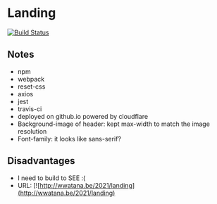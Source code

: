 Landing
=======
[![Build Status](https://travis-ci.com/watinha/landing.svg?branch=main)](https://travis-ci.com/watinha/landing)

Notes
-----
* npm
* webpack
* reset-css
* axios
* jest
* travis-ci
* deployed on github.io powered by cloudflare
* Background-image of header: kept max-width to match the image resolution
* Font-family: it looks like sans-serif?

Disadvantages
-------------
* I need to build to SEE :(
* URL: [![http://wwatana.be/2021/landing](http://wwatana.be/2021/landing)
